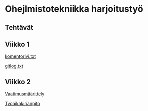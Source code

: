 # Ohejlmistotekniikka harjoitustyö
## Tehtävät
## Viikko 1
[komentorivi.txt](https://github.com/sampsaol/ot-harjoitustyo/blob/1a20614da466ae1db0e519af58862fe5211642d3/laskarit/viikko1/komentorivi.txt)

[gitlog.txt](https://github.com/sampsaol/ot-harjoitustyo/blob/1a20614da466ae1db0e519af58862fe5211642d3/laskarit/viikko1/gitlog.txt)

## Viikko 2

[Vaatimusmäärittely](https://github.com/sampsaol/ot-harjoitustyo/blob/40e4976f4abae5cce83bfe9cc0919c7d30207277/dokumentaatio/vaatimusmaarittely.md)

[Työaikakirjanpito](https://github.com/sampsaol/ot-harjoitustyo/blob/449a136682acc7e1d6a5c8f83d4fcea48d9b7ec0/dokumentaatio/tyoaikakirjanpito.md)
